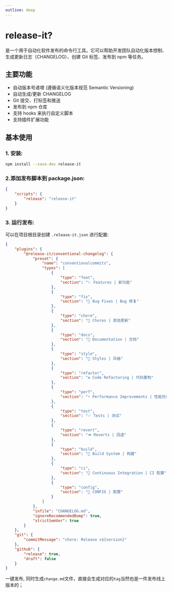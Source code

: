 ```yaml
---
outline: deep
---
```


# release-it?

是一个用于自动化软件发布的命令行工具。它可以帮助开发团队自动化版本控制、生成更新日志（CHANGELOG）、创建 Git 标签、发布到 npm 等任务。

## 主要功能

- 自动版本号递增 (遵循语义化版本规范 Semantic Versioning)
- 自动生成/更新 CHANGELOG
- Git 提交、打标签和推送
- 发布到 npm 仓库
- 支持 hooks 来执行自定义脚本
- 支持插件扩展功能

## 基本使用

### 1. 安装:

```bash
npm install --save-dev release-it
```

### 2.添加发布脚本到 package.json:

```json
{
	"scripts": {
		"release": "release-it"
	}
}
```

### 3. 运行发布:

可以在项目根目录创建 `.release-it.json` 进行配置:

```json
{
	"plugins": {
		"@release-it/conventional-changelog": {
			"preset": {
				"name": "conventionalcommits",
				"types": [
					{
						"type": "feat",
						"section": "✨ Features | 新功能"
					},
					{
						"type": "fix",
						"section": "🐛 Bug Fixes | Bug 修复"
					},
					{
						"type": "chore",
						"section": "🎫 Chores | 其他更新"
					},
					{
						"type": "docs",
						"section": "📝 Documentation | 文档"
					},
					{
						"type": "style",
						"section": "💄 Styles | 风格"
					},
					{
						"type": "refactor",
						"section": "♻ Code Refactoring | 代码重构"
					},
					{
						"type": "perf",
						"section": "⚡ Performance Improvements | 性能优化"
					},
					{
						"type": "test",
						"section": "✅ Tests | 测试"
					},
					{
						"type": "revert",
						"section": "⏪ Reverts | 回退"
					},
					{
						"type": "build",
						"section": "👷‍ Build System | 构建"
					},
					{
						"type": "ci",
						"section": "🔧 Continuous Integration | CI 配置"
					},
					{
						"type": "config",
						"section": "🔨 CONFIG | 配置"
					}
				]
			},
			"infile": "CHANGELOG.md",
			"ignoreRecommendedBump": true,
			"strictSemVer": true
		}
	},
	"git": {
		"commitMessage": "chore: Release v${version}"
	},
	"github": {
		"release": true,
		"draft": false
	}
}
```

一键发布, 同时生成`change.md`文件，直接会生成对应的`tag`当然也是一件发布线上版本的；
